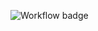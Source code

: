 ![Workflow badge](https://github.com/Anthony-Cortese/puppeteer-ci/actions/workflows/tests.yml/badge.svg)

